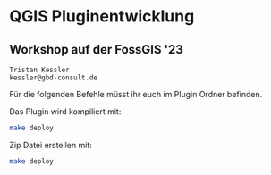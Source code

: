 # QGIS Pluginentwicklung
## Workshop auf der FossGIS '23

```
Tristan Kessler
kessler@gbd-consult.de
```

Für die folgenden Befehle müsst ihr euch im Plugin Ordner befinden.

Das Plugin wird kompiliert mit:
```bash
make deploy
```

Zip Datei erstellen mit:
```bash
make deploy
```